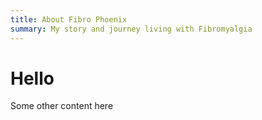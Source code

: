```yaml
---
title: About Fibro Phoenix
summary: My story and journey living with Fibromyalgia
---
```

# Hello

Some other content here